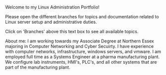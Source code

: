 Welcome to my Linux Administration Portfolio!  

Please open the different branches for topics and documentation related to Linux server setup and administrative duties.  

Click on 'Branches' above this text box to see all available topics.

About me: I am working towards my Associate Degree at Northern Essex majoring in Computer Networking and Cyber Secuirty.  I have experience with computer networks, infrastructure, windows servers, and vmware.  I am employed full time as a Systems Engineer at a pharma manufacturing plant.  We configure lab instruments, HMI's, PLC's, and all other systems that are part of the manufacturing plant. 



